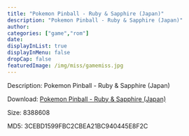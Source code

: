 ```yaml
---
title: "Pokemon Pinball - Ruby & Sapphire (Japan)"
description: "Pokemon Pinball - Ruby & Sapphire (Japan)"
author: 
categories: ["game","rom"]
date: 
displayInList: true
displayInMenu: false
dropCap: false
featuredImage: /img/miss/gamemiss.jpg
---
```


Description: Pokemon Pinball - Ruby & Sapphire (Japan)

Download: <a style="text-decoration:underline;" href="https://mega.nz/#!KeJyhQ6K!xFfS-yoYH9-Zfe2ERt1PkZTWuSjNJT7HLjoMYSDf4ks" target = "_blank" rel = "nofollow" > Pokemon Pinball - Ruby & Sapphire (Japan)</a>

Size: 8388608

MD5: 3CEBD1599FBC2CBEA21BC940445E8F2C

